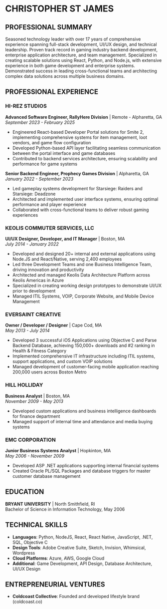 # CHRISTOPHER ST JAMES

## PROFESSIONAL SUMMARY

Seasoned technology leader with over 17 years of comprehensive experience spanning full-stack development, UI/UX design, and technical leadership. Proven track record in gaming industry backend development, enterprise application architecture, and team management. Specialized in creating scalable solutions using React, Python, and Node.js, with extensive experience in both game development and enterprise systems. Demonstrated success in leading cross-functional teams and architecting complex data solutions across multiple business domains.

## PROFESSIONAL EXPERIENCE

### HI-REZ STUDIOS

**Advanced Software Engineer, RallyHere Division** | Remote - Alpharetta, GA  
_September 2023 - February 2025_

- Engineered React-based Developer Portal solutions for Smite 2, implementing comprehensive systems for item management, loot vendors, and game flow configuration
- Developed Python-based API layer facilitating seamless communication between the portal interface and game databases
- Contributed to backend services architecture, ensuring scalability and performance for game systems

**Senior Backend Engineer, Prophecy Games Division** | Alpharetta, GA  
_January 2022 - September 2023_

- Led gameplay systems development for Starsiege: Raiders and Starsiege: Deadzone
- Architected and implemented user interface systems, ensuring optimal performance and player experience
- Collaborated with cross-functional teams to deliver robust gaming experiences

### KEOLIS COMMUTER SERVICES, LLC

**UI/UX Designer, Developer, and IT Manager** | Boston, MA  
_July 2014 - January 2022_

- Developed and designed 20+ internal and external applications using Node.JS and React/Native, serving 2,400 employees
- Led three Development Teams and one Business Intelligence Team, driving innovation and productivity
- Architected and managed Keolis Data Architecture Platform across Keolis Americas in Azure
- Specialized in creating working design prototypes to demonstrate UI/UX prior to development
- Managed ITIL Systems, VOIP, Corporate Website, and Mobile Device Management

### EVERSAINT CREATIVE

**Owner / Developer / Designer** | Cape Cod, MA  
_May 2013 - July 2014_

- Developed 3 successful iOS Applications using Objective C and Parse Backend Database, achieving 150,000+ downloads and #2 ranking in Health & Fitness Category
- Implemented comprehensive IT infrastructure including ITIL systems, support applications, and custom VOIP solutions
- Managed development of customer-facing mobile application reaching 200,000 users across Boston Metro

### HILL HOLLIDAY

**Business Analyst** | Boston, MA  
_November 2009 - May 2013_

- Developed custom applications and business intelligence dashboards for finance department
- Managed support of internal time and attendance and media buying systems

### EMC CORPORATION

**Junior Business Systems Analyst** | Hopkinton, MA  
_May 2006 - November 2009_

- Developed ASP .NET applications supporting internal financial systems
- Created Oracle PL/SQL Packages and database triggers for master customer database management

## EDUCATION

**BRYANT UNIVERSITY** | North Smithfield, RI  
Bachelor of Science in Information Technology, May 2006

## TECHNICAL SKILLS

- **Languages**: Python, NodeJS, React, React Native, JavaScript, .NET, SQL, Objective C
- **Design Tools**: Adobe Creative Suite, Sketch, Invision, Whimsical, Wordpress
- **Cloud Platforms**: Azure, AWS, Google Cloud
- **Additional**: Game Development, API Design, Database Architecture, UI/UX Design

## ENTREPRENEURIAL VENTURES

- **Coldcoast Collective**: Founded and developed lifestyle brand (coldcoast.co)
